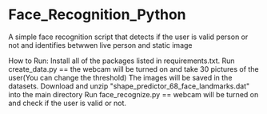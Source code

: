 # Face_Recognition_Python
A simple face recognition script that detects if the user is valid person or not and identifies betwwen live person and static image

How to Run:
Install all of the packages listed in requirements.txt.
Run create_data.py == the webcam will be turned on and take 30 pictures of the user(You can change the threshold)
The images will be saved in the datasets.
Download and unzip "shape_predictor_68_face_landmarks.dat" into the main directory
Run face_recognize.py == webcam will be turned on and check if the user is valid or not.
